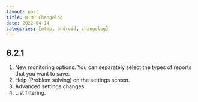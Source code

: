 ```yaml
---
layout: post
title: WTMP Changelog
date: 2022-04-14
categories: [wtmp, android, changelog]
---
```


## 6.2.1

1. New monitoring options. You can separately select the types of reports that you want to save.
2. Help (Problem solving) on the settings screen.
3. Advanced settings changes.
4. List filtering.
